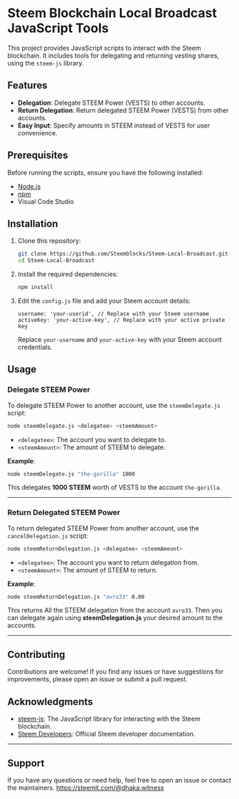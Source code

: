 # Steem Blockchain Local Broadcast JavaScript Tools

This project provides JavaScript scripts to interact with the Steem blockchain. It includes tools for delegating and returning vesting shares, using the `steem-js` library.

## Features

- **Delegation**: Delegate STEEM Power (VESTS) to other accounts.
- **Return Delegation**: Return delegated STEEM Power (VESTS) from other accounts.
- **Easy Input**: Specify amounts in STEEM instead of VESTS for user convenience.

## Prerequisites

Before running the scripts, ensure you have the following installed:

- [Node.js](https://nodejs.org/)
- [npm](https://www.npmjs.com/)
- Visual Code Studio

## Installation

1. Clone this repository:

   ```bash
   git clone https://github.com/Steemblocks/Steem-Local-Broadcast.git
   cd Steem-Local-Broadcast
   ```

2. Install the required dependencies:

   ```bash
   npm install
   ```

3. Edit the `config.js` file and add your Steem account details:

   ```
   username: 'your-userid', // Replace with your Steem username
   activeKey: 'your-active-key', // Replace with your active private key
   ```

   Replace `your-username` and `your-active-key` with your Steem account credentials.

## Usage

### Delegate STEEM Power 

To delegate STEEM Power to another account, use the `steemDelegate.js` script:

```bash
node steemDelegate.js <delegatee> <steemAmount>
```

- `<delegatee>`: The account you want to delegate to.
- `<steemAmount>`: The amount of STEEM to delegate.

**Example**:

```bash
node steemDelegate.js "the-gorilla" 1000
```

This delegates **1000 STEEM** worth of VESTS to the account `the-gorilla`.

---

### Return Delegated STEEM Power

To return delegated STEEM Power from another account, use the `cancelDelegation.js` script:

```bash
node steemReturnDelegation.js <delegatee> <steemAmount>
```

- `<delegatee>`: The account you want to return delegation from.
- `<steemAmount>`: The amount of STEEM to return.

**Example**:

```bash
node steemReturnDelegation.js "avro33" 0.00
```

This returns All the STEEM delegation from the account `avro33`. Then you can delegate again using **steemDelegation.js** your desired amount to the accounts. 


---

## Contributing

Contributions are welcome! If you find any issues or have suggestions for improvements, please open an issue or submit a pull request.

## Acknowledgments

- [steem-js](https://github.com/steemit/steem-js): The JavaScript library for interacting with the Steem blockchain.
- [Steem Developers](https://developers.steem.io/): Official Steem developer documentation.

---

## Support

If you have any questions or need help, feel free to open an issue or contact the maintainers.
https://steemit.com/@dhaka.witness
